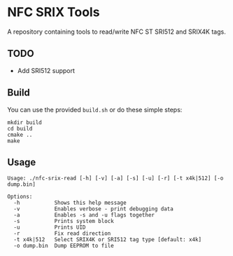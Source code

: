 # NFC SRIX Tools
A repository containing tools to read/write NFC ST SRI512 and SRIX4K tags.

## TODO
* Add SRI512 support

## Build
You can use the provided `build.sh` or do these simple steps:
```shell script
mkdir build
cd build
cmake ..
make
```

## Usage
```text
Usage: ./nfc-srix-read [-h] [-v] [-a] [-s] [-u] [-r] [-t x4k|512] [-o dump.bin]

Options:
  -h           Shows this help message
  -v           Enables verbose - print debugging data
  -a           Enables -s and -u flags together
  -s           Prints system block
  -u           Prints UID
  -r           Fix read direction
  -t x4k|512   Select SRIX4K or SRI512 tag type [default: x4k]
  -o dump.bin  Dump EEPROM to file
```
